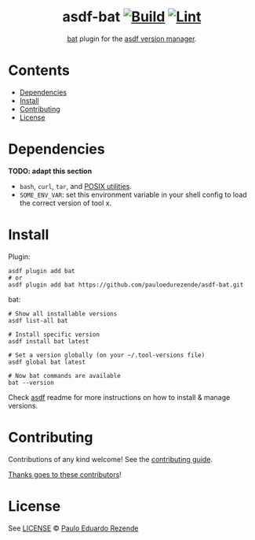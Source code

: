 <div align="center">

# asdf-bat [![Build](https://github.com/pauloedurezende/asdf-bat/actions/workflows/build.yml/badge.svg)](https://github.com/pauloedurezende/asdf-bat/actions/workflows/build.yml) [![Lint](https://github.com/pauloedurezende/asdf-bat/actions/workflows/lint.yml/badge.svg)](https://github.com/pauloedurezende/asdf-bat/actions/workflows/lint.yml)

[bat](<TOOL HOMEPAGE>) plugin for the [asdf version manager](https://asdf-vm.com).

</div>

# Contents

- [Dependencies](#dependencies)
- [Install](#install)
- [Contributing](#contributing)
- [License](#license)

# Dependencies

**TODO: adapt this section**

- `bash`, `curl`, `tar`, and [POSIX utilities](https://pubs.opengroup.org/onlinepubs/9699919799/idx/utilities.html).
- `SOME_ENV_VAR`: set this environment variable in your shell config to load the correct version of tool x.

# Install

Plugin:

```shell
asdf plugin add bat
# or
asdf plugin add bat https://github.com/pauloedurezende/asdf-bat.git
```

bat:

```shell
# Show all installable versions
asdf list-all bat

# Install specific version
asdf install bat latest

# Set a version globally (on your ~/.tool-versions file)
asdf global bat latest

# Now bat commands are available
bat --version
```

Check [asdf](https://github.com/asdf-vm/asdf) readme for more instructions on how to
install & manage versions.

# Contributing

Contributions of any kind welcome! See the [contributing guide](contributing.md).

[Thanks goes to these contributors](https://github.com/pauloedurezende/asdf-bat/graphs/contributors)!

# License

See [LICENSE](LICENSE) © [Paulo Eduardo Rezende](https://github.com/pauloedurezende/)
